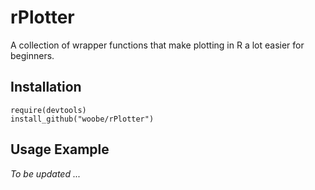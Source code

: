 rPlotter
========

A collection of wrapper functions that make plotting in R a lot easier for beginners.

## Installation

```
require(devtools)
install_github("woobe/rPlotter")
```

## Usage Example

*To be updated ...*